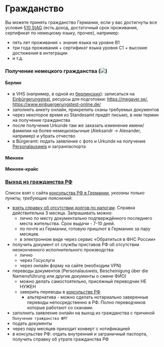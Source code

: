 # Гражданство
Вы можете принять гражданство Германии, если у вас достигнуты все условия [§10 StAG](https://www.gesetze-im-internet.de/stag/__10.html) (есть доход, достаточный срок проживания, сертификат по немецкому языку, прочее), например:
* пять лет проживания + знание языка на уровне B1
* три года проживания + сертификат языка уровня C1 + высокие достижения в интеграции
* и т.д.

### Получение немецкого гражданства (![](files/ru.gif))
#### Берлин
* в VHS (например, в одной из [берлинских](https://www.berlin.de/vhs/)): записаться на [Einbürgerungstest](https://www.berlin.de/vhs/service/einbuergerung/deutscher-einbuergerungstest/), ресурсы для подготовки: https://megaver.se/, https://www.einbuergerungstest-online.de/
* заполнить анкету онлайн, прикрепить сканы требуемых документов
* через некоторое время из Standesamt придёт письмо, в нем термин на получение гражданства
* после получения Urkunde там же заказать изменение имени/фамилии на более немецкоязычные (Aleksandr -> Alexander, например) и убрать отчество
* в Bürgeramt: подать заявление с фото и Urkunde на получение [Personalausweis](https://service.berlin.de/dienstleistung/324325/) и загранпаспорта

#### Мюнхен

#### Мюнхен-крайс

### [Выход из гражданства РФ](http://grajdanstvo-ru.ru/kak-otkazatsya-ot-grazhdanstva-rf.html)
Список взят с сайта [консульства РФ в Германии](https://germany.mid.ru/ru/consular/consulate-ru/citizenship/vykhod_iz_grazhdanstva_rossiyskoy_federatsii/), _указаны только пункты, требующие пояснений_:
* [взять справку об отсутствии долгов по налогам](https://www.nalog.ru/rn77/fl/interest/dual_nationality/exit_rf/). Справка действительна 3 месяца. Запрашивать можно:
  * лично по месту документально подтверждённого последнего места жительства. Срок выдачи - 7-10 дней.
  * по почте из Германии, готовую пришлют в Германию за пару месяцев.
  * в электронном виде через сервис «Обратиться в ФНС России»
* получить документ от службы приставов РФ об отсутствии неоконченного исполнительного производства:
  * лично
  * через Госуслуги
  * через онлайн форму на сайте (необходим VPN)
* переводы документов (Personalausweis, Bescheinigung über die Namensführung или другие документы о смене ФИО)
  * можно делать самостоятельно, присяжный переводчик НЕ НУЖЕН
  * заверить переводы в [консульстве РФ](Консульство.md)
    * альтернатива - можно сделать нотариально заверенные переводы непосредственно в РФ. Полно переводчиков которые работают со сканами.
* заполнить заявление онлайн на выход из гражданства с причиной `Получение гражданства ФРГ`
* подать документы
* через пару месяцев приходит конверт с нотификацией
* в консульстве РФ: отдать внутренний и заграничный паспорта, получить справку об утрате гражданства РФ
